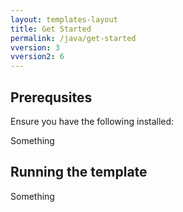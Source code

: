 ```yaml
---
layout: templates-layout
title: Get Started
permalink: /java/get-started
vversion: 3
vversion2: 6
---
```


## Prerequsites

Ensure you have the following installed:

Something

## Running the template

Something
